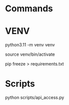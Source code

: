 # Commands

# VENV

python3.11 -m venv venv

source venv/bin/activate

pip freeze > requirements.txt


# Scripts

python scripts/api_access.py
